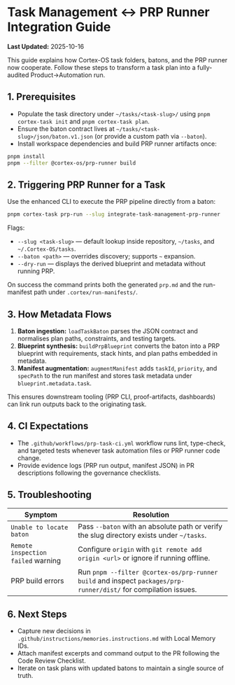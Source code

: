 # Task Management ↔ PRP Runner Integration Guide

**Last Updated:** 2025-10-16

This guide explains how Cortex-OS task folders, batons, and the PRP runner now cooperate. Follow these steps to transform a task plan into a fully-audited Product→Automation run.

## 1. Prerequisites

- Populate the task directory under `~/tasks/<task-slug>/` using `pnpm cortex-task init` and `pnpm cortex-task plan`.
- Ensure the baton contract lives at `~/tasks/<task-slug>/json/baton.v1.json` (or provide a custom path via `--baton`).
- Install workspace dependencies and build PRP runner artifacts once:

```bash
pnpm install
pnpm --filter @cortex-os/prp-runner build
```

## 2. Triggering PRP Runner for a Task

Use the enhanced CLI to execute the PRP pipeline directly from a baton:

```bash
pnpm cortex-task prp-run --slug integrate-task-management-prp-runner
```

Flags:

- `--slug <task-slug>` — default lookup inside repository, `~/tasks`, and `~/.Cortex-OS/tasks`.
- `--baton <path>` — overrides discovery; supports `~` expansion.
- `--dry-run` — displays the derived blueprint and metadata without running PRP.

On success the command prints both the generated `prp.md` and the run-manifest path under `.cortex/run-manifests/`.

## 3. How Metadata Flows

1. **Baton ingestion:** `loadTaskBaton` parses the JSON contract and normalises plan paths, constraints, and testing targets.
2. **Blueprint synthesis:** `buildPrpBlueprint` converts the baton into a PRP blueprint with requirements, stack hints, and plan paths embedded in metadata.
3. **Manifest augmentation:** `augmentManifest` adds `taskId`, `priority`, and `specPath` to the run manifest and stores task metadata under `blueprint.metadata.task`.

This ensures downstream tooling (PRP CLI, proof-artifacts, dashboards) can link run outputs back to the originating task.

## 4. CI Expectations

- The `.github/workflows/prp-task-ci.yml` workflow runs lint, type-check, and targeted tests whenever task automation files or PRP runner code change.
- Provide evidence logs (PRP run output, manifest JSON) in PR descriptions following the governance checklists.

## 5. Troubleshooting

| Symptom | Resolution |
| --- | --- |
| `Unable to locate baton` | Pass `--baton` with an absolute path or verify the slug directory exists under `~/tasks`. |
| `Remote inspection failed` warning | Configure `origin` with `git remote add origin <url>` or ignore if running offline. |
| PRP build errors | Run `pnpm --filter @cortex-os/prp-runner build` and inspect `packages/prp-runner/dist/` for compilation issues. |

## 6. Next Steps

- Capture new decisions in `.github/instructions/memories.instructions.md` with Local Memory IDs.
- Attach manifest excerpts and command output to the PR following the Code Review Checklist.
- Iterate on task plans with updated batons to maintain a single source of truth.
